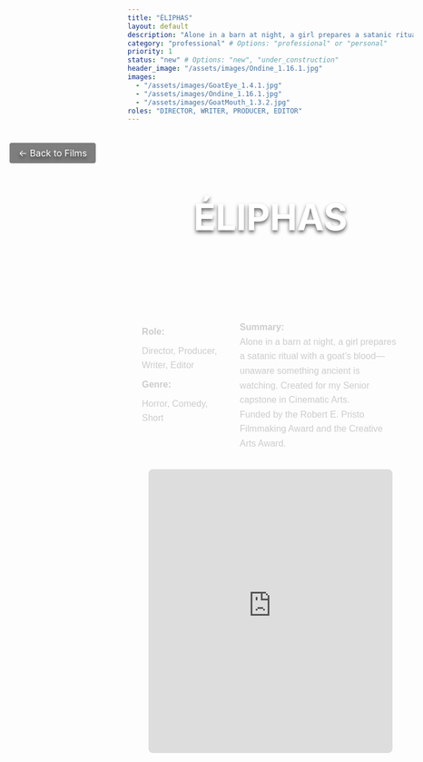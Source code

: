 ```yaml
---
title: "ÉLIPHAS"
layout: default
description: "Alone in a barn at night, a girl prepares a satanic ritual with a goat’s blood—unaware something ancient is watching."
category: "professional" # Options: "professional" or "personal"
priority: 1
status: "new" # Options: "new", "under_construction"
header_image: "/assets/images/Ondine_1.16.1.jpg"
images:
  - "/assets/images/GoatEye_1.4.1.jpg"
  - "/assets/images/Ondine_1.16.1.jpg"
  - "/assets/images/GoatMouth_1.3.2.jpg"
roles: "DIRECTOR, WRITER, PRODUCER, EDITOR"
---
```


<div class="banner">
  <div class="banner-content">
    <h1>ÉLIPHAS</h1>
    <a href="/film/" class="back-button">← Back to Films</a>
  </div>
</div>

<div class="film-detail-container">
  <!-- Role, Genre, and Summary -->
  <div class="film-info">
    <div class="film-role-genre">
      <p><strong>Role:</strong></p>
      <p>Director, Producer, Writer, Editor</p>
      <p><strong>Genre:</strong></p>
      <p>Horror, Comedy, Short</p>
    </div>
    <div class="film-summary">
      <p><strong>Summary:</strong></p>
      <p>Alone in a barn at night, a girl prepares a satanic ritual with a goat’s blood—unaware something ancient is watching. Created for my Senior capstone in Cinematic Arts. </p>
      <p>Funded by the Robert E. Pristo Filmmaking Award and the Creative Arts Award.</p>
    </div>
  </div>

  <!-- Embedded Video -->
  <div class="film-video">
    <iframe
      width="95%" 
      height="500" 
      src="https://www.youtube.com/embed/EZu0iwTgTKc" 
      title="YouTube video player"
      frameborder="0"
      allow="accelerometer; autoplay; clipboard-write; encrypted-media; gyroscope; picture-in-picture" 
      allowfullscreen>
    </iframe>
  </div>
</div>

<style>
/* Banner Section */
.banner {
  background-image: url('/assets/images/Ondine_1.16.1.jpg');
  background-size: cover;
  background-position: center;
  height: 300px; /* Adjust the height as needed */
  width: 100vw; /* Use viewport width to span the screen */
  margin-left: calc(-50vw + 50%); /* Negate container constraints */
  position: relative;
  display: flex;
  justify-content: center;
  align-items: center;
}

.banner-content {
  text-align: center;
  color: white;
  text-shadow: 0 4px 6px rgba(0, 0, 0, 0.6);
}

.banner h1 {
  font-size: 4rem;
  margin: 0;
}

.back-button {
  position: absolute;
  top: 20px;
  left: 20px;
  color: white;
  text-decoration: none;
  font-size: 1rem;
  background: rgba(0, 0, 0, 0.5);
  padding: 0.5rem 1rem;
  border-radius: 4px;
}

/* Film Info Section */
.film-detail-container {
  width: 90%;
  max-width: 1200px;
  margin: 2rem auto;
  font-family: 'Poppins', sans-serif;
  color: #ccc;
  line-height: 1.6;
}

.film-info {
  display: flex;
  flex-wrap: wrap;
  gap: 2rem;
  margin-bottom: 2rem;
}

.film-role-genre {
  flex: 1;
}

.film-role-genre p {
  margin: 0.5rem 0;
  font-size: 1rem;
}

.film-summary {
  flex: 2;
}

.film-summary p {
  margin: 0;
  font-size: 1rem;
}

/* Embedded Video Section */
.film-video {
  display: flex;
  justify-content: center;
  margin-top: 2rem;
}

.film-video iframe {
  border-radius: 8px; /* Optional: rounded corners */
  max-width: 1200px; /* Cap the maximum width */
}
</style>
